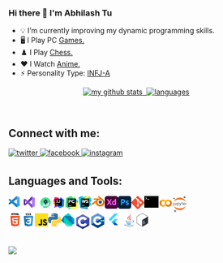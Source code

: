 ### Hi there 👋 I'm Abhilash Tu
- 💡 I’m currently improving my dynamic programming skills.
- 🖥️ I Play PC [Games.](https://grabify.link/30TC0Q)
- ♟️  I Play [Chess.](https://grabify.link/7S6SXR)
- ❤️  I Watch [Anime.](https://grabify.link/GCDNA9)
- ⚡ Personality Type: [INFJ-A](https://grabify.link/1CZERQ)

<!-- status codes -->
<a align="center" href="https://abhilashtuofficial.github.io">
    <p align="center">
    <img src="https://github-readme-stats.vercel.app/api?username=abhilashtuofficial&show_icons=true&theme=midnight-purple" alt="my github stats" width="420"/>&nbsp;
                <img src="https://github-readme-stats.vercel.app/api/top-langs/?username=abhilashtuofficial&layout=compact&theme=midnight-purple" alt="languages" height="165">
    </p>
</a>

<br/>

## Connect with me:  
<a href="https://grabify.link/34LU2G" target="_blank">
<img src=https://img.shields.io/badge/twitter-%2300acee.svg?&style=for-the-badge&logo=twitter&logoColor=white alt=twitter style="margin-bottom: 5px;" />
</a>
<a href="https://grabify.link/A9HVHU" target="_blank">
<img src=https://img.shields.io/badge/facebook-%232E87FB.svg?&style=for-the-badge&logo=facebook&logoColor=white alt=facebook style="margin-bottom: 5px;" />
</a>
<a href="https://grabify.link/T0ZFYZ/" target="_blank">
<img src=https://img.shields.io/badge/instagram-%23000000.svg?&style=for-the-badge&logo=instagram&logoColor=white alt=instagram style="margin-bottom: 5px;" />
</a>  
<br/>

## Languages and Tools:

[<img align="left" alt="Visual Studio Code" width="22px" src="./logos/vscode.png">][vscode]
[<img align="left" alt="Visual Studio" width="38px" src="./logos/visualstudio.png">][vscode]
[<img align="left" alt="Android studio" width="26px" src="./logos/androidstudio.png">][android]
[<img align="left" alt="Intellij" width="26px" src="./logos/intellij.png">][java]
[<img align="left" alt="Pycharm" width="26px" src="./logos/pycharm.png">][python]
[<img align="left" alt="Webstorm" width="26px" src="./logos/webstorm.png">][web]
[<img align="left" alt="Blender" width="26px" src="./logos/blender.png">][behance]
[<img align="left" alt="Adobe xd" width="26px" src="./logos/xd.png">][behance]
[<img align="left" alt="Photoshop" width="26px" src="./logos/ps.png">][behance]
[<img align="left" alt="Git" width="26px" src="./logos/git.png">][github]
[<img align="left" alt="Terminal" width="28px" src="./logos/terminal.svg">][github]
[<img align="left" alt="colab" width="28px" src="./logos/colab.png">][github]
[<img align="left" alt="colab" width="28px" src="./logos/jupyter.svg">][github]
<br/><br/>
[<img align="left" alt="HTML5" width="26px" src="https://raw.githubusercontent.com/github/explore/80688e429a7d4ef2fca1e82350fe8e3517d3494d/topics/html/html.png">][web]
[<img align="left" alt="CSS3" width="26px" src="https://raw.githubusercontent.com/github/explore/80688e429a7d4ef2fca1e82350fe8e3517d3494d/topics/css/css.png">][web]
[<img align="left" alt="JavaScript" width="26px" src="./logos/javascript.svg">][js]
[<img align="left" alt="python" width="26px" src="./logos/python.png">][python]
[<img align="left" alt="Dart" width="26px" src="./logos/dart.png">][dart]
[<img align="left" alt="C" width="33px" src="./logos/c.png">][c/c++]
[<img align="left" alt="C++" width="26px" src="./logos/cpp.png">][c/c++]
[<img align="left" alt="Flutter" width="36px" src="./logos/flutter.png">][flutter]
[<img align="left" alt="Java" width="26px" src="./logos/java.png">][java]
[<img align="left" alt="Shell" width="26px" src="./logos/shell.png">][shell]
<br/>

[website]: https://abhilashtuofficial.github.io/
[youtube]: https://www.youtube.com/channel/UC8iP2LKB-V1g2jMTbe6Pb4Q
[instagram]: https://www.instagram.com/abhilash_tu/
[linkdein]: https://www.linkedin.com/in/abhilash-tu-160630190/
[vscode]: https://code.visualstudio.com/
[github]: https://github.com/AbhilashTUofficial
[web]: https://github.com/AbhilashTUofficial/Web-development
[js]: https://github.com/AbhilashTUofficial/JavaScript-programming
[python]: https://github.com/AbhilashTUofficial/Python-programming
[dart]: https://github.com/AbhilashTUofficial/CloneApps
[c/c++]: https://github.com/AbhilashTUofficial/Cpp-programming
[flutter]: https://github.com/AbhilashTUofficial/CloneApps
[java]: https://github.com/AbhilashTUofficial/java-programming
[android]: https://github.com/AbhilashTUofficial/CloneApps
[behance]: https://www.behance.net/abhilashstorm
[shell]: https://github.com/AbhilashTUofficial/Shell-scripting
<br/><br/>
![](https://komarev.com/ghpvc/?username=AbhilashTUofficial)

